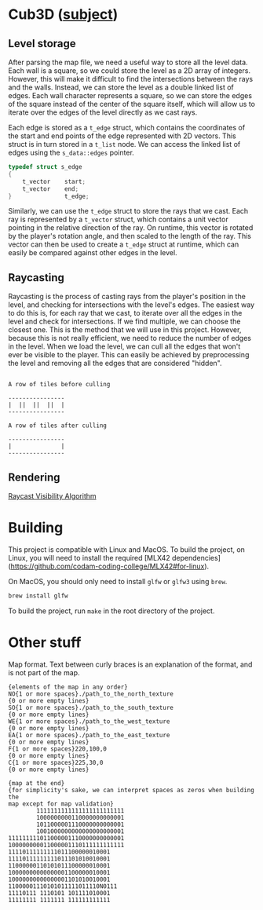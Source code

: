 
# Cub3D ([subject](en.subject.cub3d.pdf))

## Level storage

After parsing the map file, we need a useful way to store all the level data.
Each wall is a square, so we could store the level as a 2D array of integers.
However, this will make it difficult to find the intersections between the rays
and the walls. Instead, we can store the level as a double linked list of edges.
Each wall character represents a square, so we can store the edges of the square
instead of the center of the square itself, which will allow us to iterate over
the edges of the level directly as we cast rays.

Each edge is stored as a `t_edge` struct, which contains the coordinates of the
start and end points of the edge represented with 2D vectors. This struct is in turn stored in a `t_list` node.
We can access the linked list of edges using the `s_data::edges` pointer.

```c
typedef struct s_edge
{
    t_vector    start;
    t_vector    end;
}               t_edge;
```

Similarly, we can use the `t_edge` struct to store the rays that we cast. Each
ray is represented by a `t_vector` struct, which contains a unit vector pointing in the
relative direction of the ray. On runtime, this vector is rotated by the player's
rotation angle, and then scaled to the length of the ray. This vector can then be used
to create a `t_edge` struct at runtime, which can easily be compared against other edges
in the level.

## Raycasting

Raycasting is the process of casting rays from the player's position in the level, and
checking for intersections with the level's edges. The easiest way to do this is, for each
ray that we cast, to iterate over all the edges in the level and check for intersections. If we
find multiple, we can choose the closest one. This is the method that we will use in this project.
However, because this is not really efficient, we need to reduce the number of edges in the level.
When we load the level, we can cull all the edges that won't ever be visible to the player. This 
can easily be achieved by preprocessing the level and removing all the edges that are considered "hidden".

```

A row of tiles before culling

----------------
|  ||  ||  ||  |
----------------

A row of tiles after culling

----------------
|              |
----------------

```

## Rendering

[Raycast Visibility Algorithm](https://lodev.org/cgtutor/raycasting.html#RayCastingVisibilityAlgorithm)

# Building

This project is compatible with Linux and MacOS. To build the project, on 
Linux, you will need to install the required [MLX42 dependencies]
(https://github.com/codam-coding-college/MLX42#for-linux).

On MacOS, you should only need to install `glfw` or `glfw3` using `brew`.

```bash
brew install glfw
```

To build the project, run `make` in the root directory of the project.

# Other stuff

Map format. Text between curly braces is an explanation of the format, and is not part of the map.

```
{elements of the map in any order}
NO{1 or more spaces}./path_to_the_north_texture
{0 or more empty lines}
SO{1 or more spaces}./path_to_the_south_texture
{0 or more empty lines}
WE{1 or more spaces}./path_to_the_west_texture
{0 or more empty lines}
EA{1 or more spaces}./path_to_the_east_texture
{0 or more empty lines}
F{1 or more spaces}220,100,0
{0 or more empty lines}
C{1 or more spaces}225,30,0
{0 or more empty lines}

{map at the end}
{for simplicity's sake, we can interpret spaces as zeros when building the 
map except for map validation}
        1111111111111111111111111
        1000000000110000000000001
        1011000001110000000000001
        1001000000000000000000001
111111111011000001110000000000001
100000000011000001110111111111111
11110111111111011100000010001
11110111111111011101010010001
11000000110101011100000010001
10000000000000001100000010001
10000000000000001101010010001
11000001110101011111011110N0111
11110111 1110101 101111010001
11111111 1111111 111111111111
```